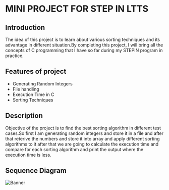# MINI PROJECT FOR STEP IN LTTS

## Introduction
The idea of this project is to learn about various sorting techniques and its advantage in different situation.By completing this project, I will bring all the concepts of C programming that I have so far during my STEPIN program in practice.

## Features of project
- Generating Random Integers 
- File handling
- Execution Time in C
- Sorting Techniques

## Description
Objective of the project is to find the best sorting algorithm in different test cases.So first I am generating random integers and store it in a file and after that reterive the numbers and store it into array and apply different sorting algorithms to it after that we are going to calculate the execution time and compare for each sorting algorithm and print the output where the execution time is less. 

## Sequence Diagram
![Banner](https://github.com/arc-arnob/258349_MINI_PROJECT/1_Requirements/seqeuence.png)
